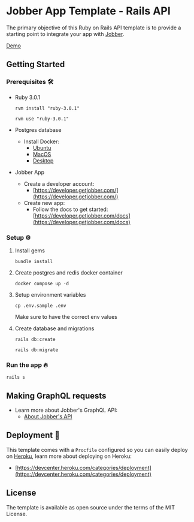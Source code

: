 # Jobber App Template - Rails API

The primary objective of this Ruby on Rails API template is to provide a starting point to integrate your app with [Jobber](https://getjobber.com).

[Demo](https://jobber-app-template-rails-api.herokuapp.com/)

## Getting Started

### Prerequisites 🛠️

- Ruby 3.0.1

    `rvm install "ruby-3.0.1"`
    
    `rvm use "ruby-3.0.1"`
    
- Postgres database
  - Install Docker:
    - [Ubuntu](https://docs.docker.com/engine/install/ubuntu/)
    - [MacOS](https://docs.docker.com/desktop/mac/install/)
    - [Desktop](https://docs.docker.com/desktop/windows/install/)
  
- Jobber App
  - Create a developer account:
    - [https://developer.getjobber.com/](https://developer.getjobber.com/)
  - Create new app:
    - Follow the docs to get started: [https://developer.getjobber.com/docs](https://developer.getjobber.com/docs)

### Setup ⚙️

1. Install gems

    `bundle install`

3. Create postgres and redis docker container
    
    `docker compose up -d`

4. Setup environment variables
   
   `cp .env.sample .env`
   
   Make sure to have the correct env values

5. Create database and migrations
    
    `rails db:create`
    
    `rails db:migrate`

### Run the app 🔥    
    
  `rails s`
  
## Making GraphQL requests

  - Learn more about Jobber's GraphQL API:
    - [About Jobber's API](https://developer.getjobber.com/docs/#about-jobbers-api)

## Deployment 🚀

  This template comes with a `Procfile` configured so you can easily deploy on [Heroku](https://heroku.com), learn more about deploying on Heroku:
  - [https://devcenter.heroku.com/categories/deployment](https://devcenter.heroku.com/categories/deployment)
    
## License

  The template is available as open source under the terms of the MIT License.
  
